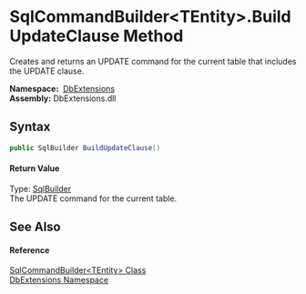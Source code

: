 SqlCommandBuilder&lt;TEntity>.BuildUpdateClause Method
======================================================
Creates and returns an UPDATE command for the current table that includes the UPDATE clause.

  **Namespace:**  [DbExtensions][1]  
  **Assembly:** DbExtensions.dll

Syntax
------

```csharp
public SqlBuilder BuildUpdateClause()
```

#### Return Value
Type: [SqlBuilder][2]  
The UPDATE command for the current table.

See Also
--------

#### Reference
[SqlCommandBuilder&lt;TEntity> Class][3]  
[DbExtensions Namespace][1]  

[1]: ../README.md
[2]: ../SqlBuilder/README.md
[3]: README.md